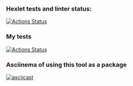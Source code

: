 ### Hexlet tests and linter status:
[![Actions Status](https://github.com/vandrusha/backend-project-46/workflows/hexlet-check/badge.svg)](https://github.com/vandrusha/backend-project-46/actions)  
  

### My tests
[![Actions Status](https://github.com/vandrusha/backend-project-46/workflows/nodejs/badge.svg)](https://github.com/vandrusha/backend-project-46/actions)  
  

### Asciinema of using this tool as a package
[![asciicast](https://asciinema.org/a/RvQVSpS6VCd0LzKGjkHU9H3cc.svg)](https://asciinema.org/a/RvQVSpS6VCd0LzKGjkHU9H3cc)  
  

